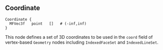 ## Coordinate

```
Coordinate {
  MFVec3f   point   []   # (-inf,inf)
}
```

This node defines a set of 3D coordinates to be used in the `coord` field of
vertex-based `Geometry` nodes including `IndexedFaceSet` and `IndexedLineSet`.

